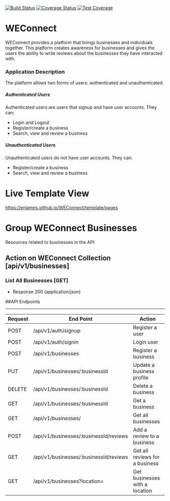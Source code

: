 [![Build Status](https://travis-ci.org/enJames/WEConnect.svg)](https://travis-ci.org/enJames/WEConnect)
[![Coverage Status](https://coveralls.io/repos/github/enJames/WEConnect/badge.svg?branch=ft-user_login-156072448)](https://coveralls.io/github/enJames/WEConnect?branch=ch-Documentation-156080359)
[![Test Coverage](https://api.codeclimate.com/v1/badges/633507769038bd0e3ba0/test_coverage)](https://codeclimate.com/github/enJames/WEConnect/test_coverage)

# WEConnect
WEConnect provides a platform that brings businesses and individuals together. This platform creates awareness for businesses and gives the users the ability to write reviews about the businesses they have interacted with.

### Application Description

The platform allows two forms of users: authenticated and unauthenticated.

##### Authenticated Users
Authenticated users are users that signup and have user accounts. They can:
+ Login and Logout
+ Register/create a business
+ Search, view and review a business

##### Unauthenticated Users
Unauthenticated users do not have user accounts. They can:
+ Register/create a business
+ Search, view and review a business

# Live Template View
https://enjames.github.io/WEConnect/template/pages

# Group WEConnect Businesses

Resources related to businesses in the API.

## Action on WEConnect Collection [api/v1/businesses]

### List All Businesses [GET]
+ Response 200 (application/json)


##API Endpoints
<hr>
<table>
    <thead>
        <tr>
            <th>Request</th>
            <th>End Point</th>
            <th>Action</th>
        </tr>
    </thead>
    <tbody>
        <tr>
            <td>POST</td>
            <td>/api/v1/auth/signup</td>
            <td>Register a user</td>
        </tr>
        <tr>
            <td>POST</td>
            <td>/api/v1/auth/signin</td>
            <td>Login user</td>
        </tr>
        <tr>
            <td>POST</td>
            <td>/api/v1/businesses</td>
            <td>Register a business</td>
        </tr>
        <tr>
            <td>PUT</td>
            <td>/api/v1/businesses/:businessId</td>
            <td>Update a business profile</td>
        </tr>
        <tr>
            <td>DELETE</td>
            <td>/api/v1/businesses/:businessId</td>
            <td>Delete a business</td>
        </tr>
        <tr>
            <td>GET</td>
            <td>/api/v1/businesses/:businessId</td>
            <td>Get a business</td>
        </tr>
        <tr>
            <td>GET</td>
            <td>/api/v1/businesses/</td>
            <td>Get all businesses</td>
        </tr>
        <tr>
            <td>POST</td>
            <td>/api/v1/businesses/:businessId/reviews</td>
            <td>Add a review to a business</td>
        </tr>
        <tr>
            <td>GET</td>
            <td>/api/v1/businesses/:businessId/reviews</td>
            <td>Get all reviews for a business</td>
        </tr>
        <tr>
            <td>GET</td>
            <td>/api/v1/businesses?location=<location></td>
            <td>Get businesses with a location</td>
        </tr>
    </tbody>
</table>
